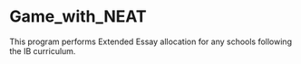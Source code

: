 # Game_with_NEAT
This program performs Extended Essay allocation for any schools following the IB curriculum. 

